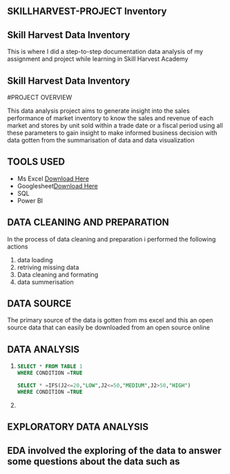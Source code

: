## SKILLHARVEST-PROJECT Inventory
## Skill Harvest Data Inventory

This is where I did a step-to-step documentation data  analysis of my assignment  and project while learning in Skill Harvest Academy


## Skill Harvest Data Inventory

#PROJECT OVERVIEW

This data analysis project aims to generate insight into the sales performance of market inventory to know the sales and revenue of each market and stores by unit sold within a trade date or a fiscal period using all these parameters to gain insight to make informed business decision with data gotten from the summarisation of data and data visualization
  
  ## TOOLS USED 
  - Ms Excel [Download Here](http//www.Microsoftexcel.com)
  - Googlesheet[Download Here](http//www.googlesheet.com)
  - SQL
- Power BI
    
 ## DATA CLEANING AND PREPARATION
In the process of data cleaning and preparation i performed the following actions  
1. data loading
2. retriving missing data
3. Data cleaning and formating
4. data summerisation
## DATA SOURCE
The primary source of the data is gotten from ms excel and this an open source data that can easily be downloaded from an open source online  
## DATA ANALYSIS 
1. ``` SQL
   SELECT * FROM TABLE 1
   WHERE CONDITION =TRUE
   ```
    ``` SQL
   SELECT * =IFS(J2<=20,"LOW",J2<=50,"MEDIUM",J2>50,"HIGH")
   WHERE CONDITION =TRUE
 8.  ```
## EXPLORATORY DATA ANALYSIS  
EDA involved the exploring of the data to answer some questions about the data such as
- 
